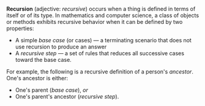 **Recursion** (adjective: _recursive_) occurs when a thing is defined in terms of itself or of its type. In mathematics and computer science, a class of objects or methods exhibits recursive behavior when it can be defined by two properties:

-   A simple _base case_ (or cases) — a terminating scenario that does not use recursion to produce an answer
-   A _recursive step_ — a set of rules that reduces all successive cases toward the base case.

For example, the following is a recursive definition of a person's _ancestor_. One's ancestor is either:

-   One's parent (_base case_), _or_
-   One's parent's ancestor (_recursive step_).